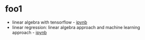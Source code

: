 # foo1

- linear algebra with tensorflow - [ipynb](src/linalg.ipynb)
- linear regression: linear algebra approach and machine learning approach - [ipynb](src/linreg.ipynb)

